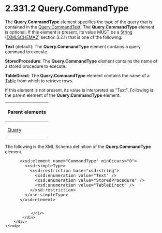 <html dir="LTR" xmlns:mshelp="http://msdn.microsoft.com/mshelp" xmlns:ddue="http://ddue.schemas.microsoft.com/authoring/2003/5" xmlns:xlink="http://www.w3.org/1999/xlink" xmlns:tool="http://www.microsoft.com/tooltip">
    <head>
        <meta http-equiv="Content-Type" content="text/html; CHARSET=utf-8"></meta>
        <meta name="save" content="history"></meta>
        <title>2.331.2 Query.CommandType</title>
        <xml>
            <mshelp:toctitle title="2.331.2 Query.CommandType"></mshelp:toctitle>
            <mshelp:rltitle title="[MS-RDL]: Query.CommandType"></mshelp:rltitle>
            <mshelp:keyword index="A" term="89d708ea-aa9c-483c-9eec-103bacc543ff"></mshelp:keyword>
            <mshelp:attr name="DCSext.ContentType" value="open specification"></mshelp:attr>
            <mshelp:attr name="AssetID" value="89d708ea-aa9c-483c-9eec-103bacc543ff"></mshelp:attr>
            <mshelp:attr name="TopicType" value="kbRef"></mshelp:attr>
            <mshelp:attr name="DCSext.Title" value="[MS-RDL]: Query.CommandType" />
        </xml>
    </head>
    <body>
        <div id="header">
            <h1 class="heading">2.331.2 Query.CommandType</h1>
        </div>
        <div id="mainSection">
            <div id="mainBody">
                <div id="allHistory" class="saveHistory"></div>
                <div id="sectionSection0" class="section" name="collapseableSection">
                    

<p>The <b>Query.CommandType</b> element specifies the type of
the query that is contained in the <a href="6dca77c1-abc1-4984-b8a6-ba656f31394d.md">Query.CommandText</a>. The <b>Query.CommandType</b>
element is optional. If this element is present, its value MUST be a <a href="1ed81ef3-a683-45e3-aaad-bd2bbe71bc3d.md">String</a> (<a href="https://go.microsoft.com/fwlink/?LinkId=90610">[XMLSCHEMA2]</a> section
3.2.1) that is one of the following:</p>

<p><b>Text</b> (default): The <b>Query.CommandType</b>
element contains a query command to execute.</p>

<p><b>StoredProcedure</b>: The <b>Query.CommandType</b>
element contains the name of a stored procedure to execute.</p>

<p><b>TableDirect</b>: The <b>Query.CommandType</b>
element contains the name of a <a href="660db744-699e-4ca3-a2d6-a5cab4bcf9b0.md">Table</a> from which to
retrieve rows.</p>

<p>If this element is not present, its value is interpreted as
&quot;Text&quot;. Following is the parent element of the <b>Query.CommandType</b>
element.</p>

<table>
 <thead>
  <tr>
   <th>
   <p>Parent elements</p>
   </th>
  </tr>
 </thead>
 <tr>
  <td>
  <p><a href="1d2b1998-e078-435f-8c03-a3d894a9843e.md">Query</a></p>
  </td>
 </tr>
</table>

<p>The following is the XML Schema definition of the <b>Query.CommandType</b>
element.</p>

<dl>
<dd>
<div><pre> &lt;xsd:element name=&quot;CommandType&quot; minOccurs=&quot;0&quot;&gt;
   &lt;xsd:simpleType&gt;
     &lt;xsd:restriction base=&quot;xsd:string&quot;&gt;
       &lt;xsd:enumeration value=&quot;Text&quot; /&gt;
       &lt;xsd:enumeration value=&quot;StoredProcedure&quot; /&gt;
       &lt;xsd:enumeration value=&quot;TableDirect&quot; /&gt;
     &lt;/xsd:restriction&gt;
   &lt;/xsd:simpleType&gt;
 &lt;/xsd:element&gt;
  
</pre></div>
</dd></dl>


                </div>
            </div>
        </div>
    </body>
</html>